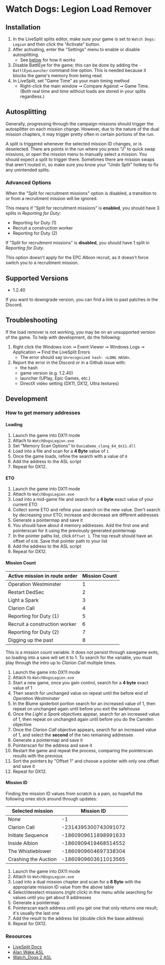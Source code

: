 # Watch Dogs: Legion Load Remover

## Installation

1. In the LiveSplit splits editor, make sure your game is set to `Watch Dogs: Legion` and then click the "Activate" button.
1. After activating, enter the "Settings" menu to enable or disable autosplitting.
    * See [below](#autosplitting) for how it works
1. Disable BattlEye for the game; this can be done by adding the `-BattlEyeLauncher` command line option. This is needed because it blocks the game's memory from being read.
1. In LiveSplit, set "Game Time" as your main timing method
   * Right-click the main window ➞ Compare Against ➞ Game Time. (Both real time and time without loads are stored in your splits regardless.)

## Autosplitting

Generally, progressing through the campaign missions should trigger the autosplitter on each mission change. However, due to the nature of the dual mission chapters, it may trigger pretty often in certain portions of the run.

A split is triggered whenever the selected mission ID changes, or is deselected. There are points in the run where you press "J" to quick swap missions, or open the mission menu to manually select a mission. You should expect a split to trigger there. Sometimes there are mission swaps that aren't routed in, so make sure you know your "Undo Split" hotkey to fix any unintended splits.

### Advanced Options

When the "Split for recruitment missions" option is disabled, a transition to or from a recruitment mission will be ignored.

This means if "Split for recruitment missions" is **enabled**, you should have 3 splits in *Reporting for Duty*:

* Reporting for Duty (1)
* Recruit a construction worker
* Reporting for Duty (2)

If "Split for recruitment missions" is **disabled**, you should have 1 split in *Reporting for Duty*.

This option doesn't apply for the EPC Albion recruit, as it doesn't force switch you to a recruitment mission.

## Supported Versions

* 1.2.40

If you want to downgrade version, you can find a link to past patches in the Discord.

## Troubleshooting

If the load remover is not working, you may be on an unsupported version of the game. To help with development, do the following:

1. Right click the Windows icon ➞  Event Viewer ➞ Windows Logs ➞ Application ➞ Find the LiveSplit Errors
    * The error should say `Unrecognized hash: <LONG HASH>`.
1. Report the error in the Discord or in a Github issue with:
    * the hash
    * game version (e.g. 1.2.40)
    * launcher (UPlay, Epic Games, etc.)
    * DirectX video setting (DX11, DX12, Ultra textures)

## Development

### How to get memory addresses

#### Loading

1. Launch the game into DX11 mode
1. Attach to `WatchDogsLegion.exe`
1. Set "Memory Scan Options" to `DuniaDemo_clang_64_dx11.dll`
1. Load into a file and scan for a **4 Byte** value of `1`
1. Once the game loads, refine the search with a value of `0`
1. Add the address to the ASL script
1. Repeat for DX12.

#### ETO

1. Launch the game into DX11 mode
1. Attach to `WatchDogsLegion.exe`
1. Load into a mid-game file and search for a **4 byte** exact value of your current ETO
1. Collect some ETO and refine your search on the new value. Don't search by decreasing your ETO; increase and decrease are different addresses
1. Generate a pointermap and save it
1. You should have about 4 memory addresses. Add the first one and pointerscan for it using the previously generated pointermap
1. In the pointer paths list, click `Offset 1`. The top result should have an offset of `638`. Save that pointer path to your list
1. Add the address to the ASL script
1. Repeat for DX12.

#### Mission Count

| Active mission in route order | Mission Count |
|-------------------------------|---------------|
| Operation Westminster         | 1             |
| Restart DedSec                | 2             |
| Light a Spark                 | 3             |
| Clarion Call                  | 4             |
| Reporting for Duty (1)        | 5             |
| Recruit a construction worker | 6             |
| Reporting for Duty (2)        | 7             |
| Digging up the past           | 8             |

This is a mission count variable. It does not persist through savegame exits, so loading into a save will set it to 1.
To search for the variable, you must play through the intro up to *Clarion Call* multiple times.

1. Launch the game into DX11 mode
1. Attach to `WatchDogsLegion.exe`
1. Start a new game, once you gain control, search for a **4 byte** exact value of 1
1. Then search for unchanged value on repeat until the before end of *Operation Westminster*
1. In the Blume spiderbot portion search for an increased value of 1, then repeat on unchanged again until before you exit the safehouse
1. Once the *Light a Spark* objectives appear, search for an increased value of 1, then repeat on unchanged again until before you do the Camden objective
1. Once the *Clarion Call* objective appears, search for an increased value of 1, and select the **second** of the two remaining addresses
1. Generate a pointermap and save it
1. Pointerscan for the address and save it
1. Restart the game and repeat the process, comparing the pointerscan results with the previous
1. Sort the pointers by "Offset 1" and choose a pointer with only one offset and save it
1. Repeat for DX12.

#### Mission ID

Finding the mission ID values from scratch is a pain, so hopefull the following ones stick around through updates:

| Selected mission     | Mission ID           |
|----------------------|----------------------|
| None                 | -1                   |
| Clarion Call         | -2314395300743091072 |
| Initiate Sequence    | -1860909611898991633 |
| Inside Albion        | -1860909419468514552 |
| The Whistleblower    | -1860909604697338304 |
| Crashing the Auction | -1860909603611013565 |

1. Launch the game into DX11 mode
1. Attach to `WatchDogsLegion.exe`
1. Load into a dual mission chapter and scan for a **8 Byte** with the appropriate mission ID value from the above table
1. Select/deselect missions (right click) in the menu while searching for values until you get about 9 addresses
1. Generate a pointermap
1. Pointerscan each address until you get one that only returns one result; it's usually the last one
1. Add the result to the address list (double click the base address)
1. Repeat for DX12.

### Resources

* [LiveSplit Docs](https://github.com/LiveSplit/LiveSplit.AutoSplitters)
* [Alan Wake ASL](https://github.com/tduva/LiveSplit-ASL)
* [Watch_Dogs 2 ASL](https://github.com/zoton2/LiveSplit.Scripts)
